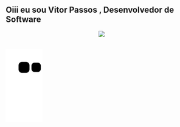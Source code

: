 ## Oiii eu sou Vitor Passos , Desenvolvedor de Software
<div align="center">
  <a href="https://github.com/VitorPassoss">
<!--   <img height="180em" src="https://github-readme-stats.vercel.app/api?username=VitorPassoss&show_icons=true&theme=dark&include_all_commits=true&count_private=true"/> -->
  <img height="180em" src="https://github-readme-stats.vercel.app/api/top-langs/?username=VitorPassoss&layout=compact&langs_count=7&theme=dark"/> 
</div>


  

</div>
  
  ##
 
<div> 
  

 
 ![Snake animation](https://github.com/rafaballerini/rafaballerini/blob/output/github-contribution-grid-snake.svg)
 
</div>
